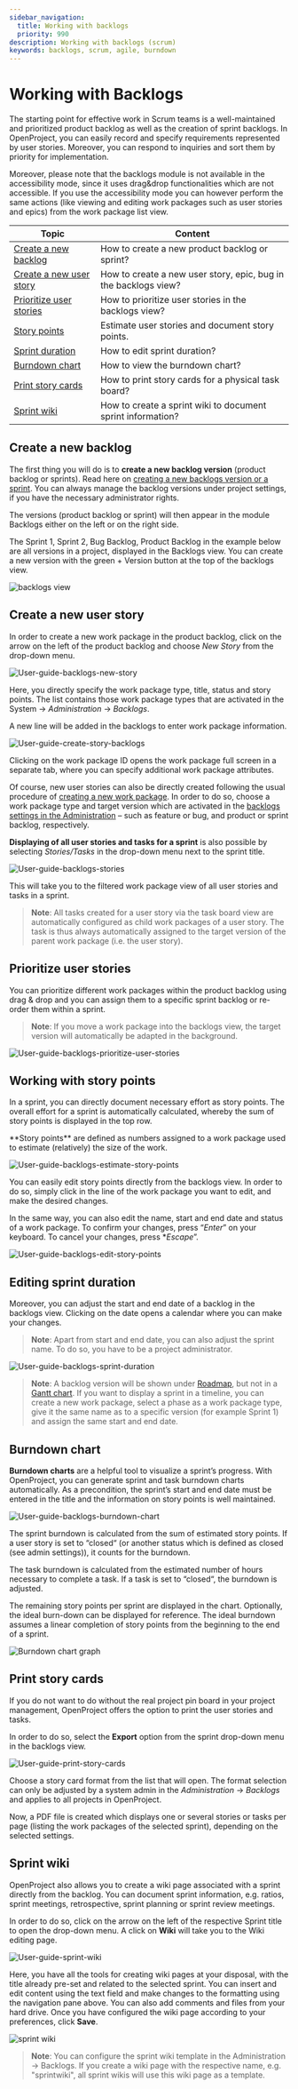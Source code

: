 ```yaml
---
sidebar_navigation:
  title: Working with backlogs
  priority: 990
description: Working with backlogs (scrum)
keywords: backlogs, scrum, agile, burndown
---
```


# Working with Backlogs

The starting point for effective work in Scrum teams is a well-maintained and prioritized product backlog as well as the creation of sprint backlogs. In OpenProject, you can easily record and specify requirements represented by user stories. Moreover, you can respond to inquiries and sort them by priority for implementation.

Moreover, please note that the backlogs module is not available in the accessibility mode, since it uses drag&drop functionalities which are not accessible. If you use the accessibility mode you can however perform the same actions (like viewing and editing work packages such as user stories and epics) from the work package list view.

| Topic                                               | Content                                                      |
| --------------------------------------------------- | ------------------------------------------------------------ |
| [Create a new backlog](#create-a-new-backlog)       | How to create a new product backlog or sprint?               |
| [Create a new user story](#create-a-new-user-story) | How to create a new user story, epic, bug in the backlogs view? |
| [Prioritize user stories](#prioritize-user-stories) | How to prioritize user stories in the backlogs view?         |
| [Story points](#working-with-story-points)          | Estimate user stories and document story points.             |
| [Sprint duration](#editing-sprint-duration)         | How to edit sprint duration?                                 |
| [Burndown chart](#burndown-chart)                   | How to view the burndown chart?                              |
| [Print story cards](#print-story-cards)             | How to print story cards for a physical task board?          |
| [Sprint wiki](#sprint-wiki)                         | How to create a sprint wiki to document sprint information?  |

## Create a new backlog

The first thing you will do is to **create a new backlog version** (product backlog or sprints). Read here on [creating a new backlogs version or a sprint](../manage-sprints). You can always manage the backlog versions under project settings, if you have the necessary administrator rights.

The versions (product backlog or sprint) will then appear in the module Backlogs either on the left or on the right side.

The Sprint 1, Sprint 2, Bug Backlog, Product Backlog in the example below are all versions in a project, displayed in the Backlogs view. You can create a new version with the green + Version button at the top of the backlogs view.

![backlogs view](image-20200127164402798.png)

## Create a new user story

In order to create a new work package in the product backlog, click on the arrow on the left of the product backlog and choose *New Story* from the drop-down menu.

![User-guide-backlogs-new-story](User-guide-backlogs-new-story.png)

Here, you directly specify the work package type, title, status and story points. The list contains those work package types that are activated in the System -> *Administration* -> *Backlogs*.

A new line will be added in the backlogs to enter work package information.

![User-guide-create-story-backlogs](User-guide-create-story-backlogs.png)

Clicking on the work package ID opens the work package full screen in a separate tab, where you can specify additional work package attributes.

Of course, new user stories can also be directly created following the usual procedure of [creating a new work package](../../work-packages/create-work-package/). In order to do so, choose a work package type and target version which are activated in the [backlogs settings in the Administration](../../../system-admin-guide/backlogs) – such as feature or bug, and product or sprint backlog, respectively.

**Displaying of all user stories and tasks for a sprint** is also possible by selecting *Stories/Tasks* in the drop-down menu next to the sprint title.

![User-guide-backlogs-stories](User-guide-backlogs-stories.png)

This will take you to the filtered work package view of all user stories and tasks in a sprint.

> **Note**: All tasks created for a user story via the task board view are automatically configured as child work packages of a user story. The task is thus always automatically assigned to the target version of the parent work package (i.e. the user story).


## Prioritize user stories

You can prioritize different work packages within the product backlog using drag & drop and you can assign them to a specific sprint backlog or re-order them within a sprint.

> **Note**: If you move a work package into the backlogs view, the target version will automatically be adapted in the background.

![User-guide-backlogs-prioritize-user-stories](User-guide-backlogs-prioritize-user-stories.png)

## Working with story points

In a sprint, you can directly document necessary effort as story points. The overall effort for a sprint is automatically calculated, whereby the sum of story points is displayed in the top row.

<div class="glossary">
**Story points** are defined as numbers assigned to a work package used to estimate (relatively) the size of the work.
</div>

![User-guide-backlogs-estimate-story-points](User-guide-backlogs-estimate-story-points.png)

You can easily edit story points directly from the backlogs view. In order to do so, simply click in the line of the work package you want to edit, and make the desired changes.

In the same way, you can also edit the name, start and end date and status of a work package. To confirm your changes, press “*Enter*” on your keyboard. To cancel your changes, press **Escape*”.

![User-guide-backlogs-edit-story-points](User-guide-backlogs-edit-story-points.png)

## Editing sprint duration

Moreover, you can adjust the start and end date of a backlog in the backlogs view. Clicking on the date opens a calendar where you can make your changes.

> **Note**: Apart from start and end date, you can also adjust the sprint name. To do so, you have to be a project administrator.

![User-guide-backlogs-sprint-duration](User-guide-backlogs-sprint-duration.png)

> **Note**: A backlog version will be shown under [Roadmap](../../roadmap/), but not in a [Gantt chart](../../gantt-chart). If you want to display a sprint in a timeline, you can create a new work package, select a phase as a work package type, give it the same name as to a specific version (for example Sprint 1) and assign the same start and end date.


## Burndown chart

**Burndown charts** are a helpful tool to visualize a sprint’s progress. With OpenProject, you can generate sprint and task burndown charts automatically. As a precondition, the sprint’s start and end date must be entered in the title and the information on story points is well maintained.

![User-guide-backlogs-burndown-chart](User-guide-backlogs-burndown-chart.png)

The sprint burndown is calculated from the sum of estimated story points. If a user story is set to “closed“ (or another status which is defined as closed (see admin settings)), it counts for the burndown.

The task burndown is calculated from the estimated number of hours necessary to complete a task. If a task is set to “closed“, the burndown is adjusted.

The remaining story points per sprint are displayed in the chart. Optionally, the ideal burn-down can be displayed for reference. The ideal burndown assumes a linear completion of story points from the beginning to the end of a sprint.

![Burndown chart graph](17_BurndownChart2.png)

    

## Print story cards

If you do not want to do without the real project pin board in your project management, OpenProject offers the option to print the user stories and tasks.

In order to do so, select the **Export** option from the sprint drop-down menu in the backlogs view.

![User-guide-print-story-cards](User-guide-print-story-cards.png)

Choose a story card format from the list that will open. The format selection can only be adjusted by a system admin in the *Administration* -> *Backlogs* and applies to all projects in OpenProject.

Now, a PDF file is created which displays one or several stories or tasks per page (listing the work packages of the selected sprint), depending on the selected settings.

## Sprint wiki

OpenProject also allows you to create a wiki page associated with a sprint directly from the backlog. You can document sprint information, e.g. ratios, sprint meetings, retrospective, sprint planning or sprint review meetings.

In order to do so, click on the arrow on the left of the respective Sprint title to open the drop-down menu. A click on **Wiki** will take you to the Wiki editing page.

![User-guide-sprint-wiki](User-guide-sprint-wiki.png)

Here, you have all the tools for creating wiki pages at your disposal, with the title already pre-set and related to the selected sprint. You can insert and edit content using the text field and make changes to the formatting using the navigation pane above. You can also add comments and files from your hard drive. Once you have configured the wiki page according to your preferences, click **Save**.

![sprint wiki](image-20200129140655485.png)

> **Note**: You can configure the sprint wiki template in the Administration -> Backlogs. If you create a wiki page with the respective name, e.g. "sprintwiki", all sprint wikis will use this wiki page as a template.
